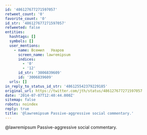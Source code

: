 ```yaml
---
id: '486127677271597057'
retweet_count: '0'
favorite_count: '0'
id_str: '486127677271597057'
retweeted: false
entities:
  hashtags: []
  symbols: []
  user_mentions:
    - name: Всемил   Уваров
      screen_name: lawremipsum
      indices:
        - '0'
        - '12'
      id_str: '3006839609'
      id: '3006839609'
  urls: []
in_reply_to_status_id_str: '486125542379229185'
original_url: https://twitter.com/jth/status/486127677271597057
date: '2014-07-07T12:40:44.000Z'
sitemap: false
robots: noindex
reply: true
title: '@lawremipsum Passive-aggressive social commentary.'
---
```


@lawremipsum Passive-aggressive social commentary.